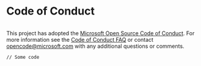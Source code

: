 # Code of Conduct

<figure><img src="https://images.unsplash.com/photo-1710781944947-7cd4a381499f?crop=entropy&#x26;cs=srgb&#x26;fm=jpg&#x26;ixid=M3wxOTcwMjR8MHwxfHJhbmRvbXx8fHx8fHx8fDE3MTU2NTQ1NDh8&#x26;ixlib=rb-4.0.3&#x26;q=85" alt=""><figcaption></figcaption></figure>

This project has adopted the [Microsoft Open Source Code of Conduct](https://opensource.microsoft.com/codeofconduct/). For more information see the [Code of Conduct FAQ](https://opensource.microsoft.com/codeofconduct/faq/) or contact [opencode@microsoft.com](mailto:opencode@microsoft.com) with any additional questions or comments.

```
// Some code
```
